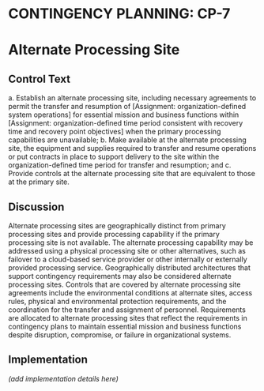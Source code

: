 # CONTINGENCY PLANNING: CP-7
# Alternate Processing Site

## Control Text


a. Establish an alternate processing site, including necessary agreements to permit the transfer and resumption of [Assignment: organization-defined system operations] for essential mission and business functions within [Assignment: organization-defined time period consistent with recovery time and recovery point objectives] when the primary processing capabilities are unavailable;
b. Make available at the alternate processing site, the equipment and supplies required to transfer and resume operations or put contracts in place to support delivery to the site within the organization-defined time period for transfer and resumption; and
c. Provide controls at the alternate processing site that are equivalent to those at the primary site.

## Discussion

Alternate processing sites are geographically distinct from primary processing sites and provide processing capability if the primary processing site is not available. The alternate processing capability may be addressed using a physical processing site or other alternatives, such as failover to a cloud-based service provider or other internally or externally provided processing service. Geographically distributed architectures that support contingency requirements may also be considered alternate processing sites. Controls that are covered by alternate processing site agreements include the environmental conditions at alternate sites, access rules, physical and environmental protection requirements, and the coordination for the transfer and assignment of personnel. Requirements are allocated to alternate processing sites that reflect the requirements in contingency plans to maintain essential mission and business functions despite disruption, compromise, or failure in organizational systems.

## Implementation

_(add implementation details here)_